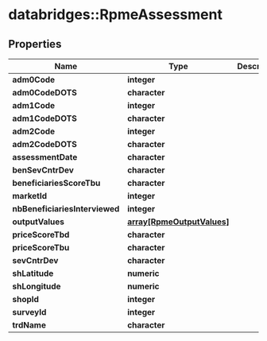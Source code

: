 # databridges::RpmeAssessment


## Properties
Name | Type | Description | Notes
------------ | ------------- | ------------- | -------------
**adm0Code** | **integer** |  | [optional] 
**adm0CodeDOTS** | **character** |  | [optional] 
**adm1Code** | **integer** |  | [optional] 
**adm1CodeDOTS** | **character** |  | [optional] 
**adm2Code** | **integer** |  | [optional] 
**adm2CodeDOTS** | **character** |  | [optional] 
**assessmentDate** | **character** |  | [optional] 
**benSevCntrDev** | **character** |  | [optional] 
**beneficiariesScoreTbu** | **character** |  | [optional] 
**marketId** | **integer** |  | [optional] 
**nbBeneficiariesInterviewed** | **integer** |  | [optional] 
**outputValues** | [**array[RpmeOutputValues]**](RpmeOutputValues.md) |  | [optional] 
**priceScoreTbd** | **character** |  | [optional] 
**priceScoreTbu** | **character** |  | [optional] 
**sevCntrDev** | **character** |  | [optional] 
**shLatitude** | **numeric** |  | [optional] 
**shLongitude** | **numeric** |  | [optional] 
**shopId** | **integer** |  | [optional] 
**surveyId** | **integer** |  | [optional] 
**trdName** | **character** |  | [optional] 


